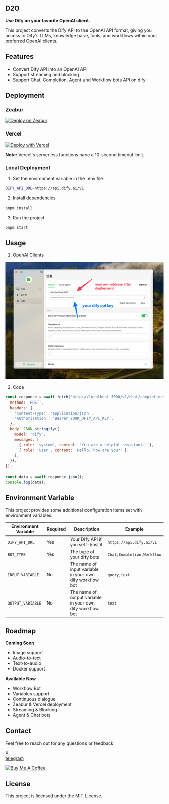 ## D2O
**Use Dify on your favorite OpenAI client.**

This project converts the Dify API to the OpenAI API format, giving you access to Dify's LLMs, knowledge base, tools, and workflows within your preferred OpenAI clients.


## Features
- Convert Dify API into an OpenAI API
- Support streaming and blocking
- Support Chat, Completion, Agent and Workflow bots API on dify

## Deployment
### Zeabur
[![Deploy on Zeabur](https://zeabur.com/button.svg)](https://zeabur.com/templates/92RLEZ?referralCode=fatwang2)

### Vercel
[![Deploy with Vercel](https://vercel.com/button)](https://vercel.com/new/clone?repository-url=https://github.com/fatwang2/dify2openai&env=DIFY_API_URL&envDescription=https://api.dify.ai/v1)

**Note:** Vercel's serverless functions have a 10-second timeout limit.


### Local Deployment
1. Set the environment variable in the .env file
```bash
DIFY_API_URL=https://api.dify.ai/v1
```

2. Install dependencies 
```bash
pnpm install
```

3. Run the project
```bash
pnpm start
```

## Usage
1. OpenAI Clients

![botgem](pictures/usage.png)

2. Code

```JavaScript
const response = await fetch('http://localhost:3000/v1/chat/completions', {
  method: 'POST',
  headers: {
    'Content-Type': 'application/json',
    'Authorization': 'Bearer YOUR_DFIY_API_KEY',
  },
  body: JSON.stringify({
    model: 'dify',
    messages: [
      { role: 'system', content: 'You are a helpful assistant.' },
      { role: 'user', content: 'Hello, how are you?' },
    ],
  }),
});

const data = await response.json();
console.log(data);
```
## Environment Variable
This project provides some additional configuration items set with environment variables:

| Environment Variable | Required | Description                                                                                                                                                               | Example                                                                                                              |
| -------------------- | -------- | ------------------------------------------------------------------------------------------------------------------------------------------------------------------------- | -------------------------------------------------------------------------------------------------------------------- |
| `DIFY_API_URL`     | Yes      | Your Dify API if you self-host it                                                                                                                  | `https://api.dify.ai/v1`                                                                                                 |
| `BOT_TYPE`     | Yes      | The type of your dify bots                                                                                                                  | `Chat,Completion,Workflow`                                                                                                 |
| `INPUT_VARIABLE`     | No      | The name of input variable in your own dify workflow bot                                                                                                                  | `query,text`                                                                                                 |
| `OUTPUT_VARIABLE`     | No      | The name of output variable in your own dify workflow bot                                                                                                                  | `text`                                                                                                 |
## Roadmap
**Coming Soon**
*   Image support
*   Audio-to-text
*   Text-to-audio
*   Docker support

**Available Now**
*   Workflow Bot
*   Variables support
*   Continuous dialogue
*   Zeabur & Vercel deployment
*   Streaming & Blocking
*   Agent & Chat bots

## Contact
Feel free to reach out for any questions or feedback

[X](https://sum4all.site/twitter)\
[telegram](https://sum4all.site/telegram)

<a href="https://www.buymeacoffee.com/fatwang2" target="_blank"><img src="https://cdn.buymeacoffee.com/buttons/v2/default-yellow.png" alt="Buy Me A Coffee" style="height: 60px !important;width: 217px !important;" ></a>

## License
This project is licensed under the MIT License.
